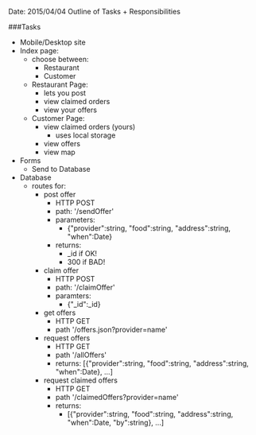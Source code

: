 Date: 2015/04/04
Outline of Tasks + Responsibilities

###Tasks

- Mobile/Desktop site
- Index page:
    - choose between:
        - Restaurant
        - Customer
    - Restaurant Page:
        - lets you post
        - view claimed orders
        - view your offers
    - Customer Page:
        - view claimed orders (yours)
            - uses local storage
        - view offers
        - view map
- Forms
    - Send to Database
- Database
    - routes for:
        - post offer
            - HTTP POST
            - path: '/sendOffer'
            - parameters:
                - {"provider":string, "food":string, "address":string, "when":Date}
            - returns:
                - _id if OK!
                - 300 if BAD!
        - claim offer
            - HTTP POST
            - path: '/claimOffer'
            - paramters:
                - {"_id":_id}
        - get offers
            - HTTP GET
            - path '/offers.json?provider=name'
        - request offers
            - HTTP GET
            - path '/allOffers'
            - returns:
                [{"provider":string, "food":string, "address":string, "when":Date}, ...]
        - request claimed offers
            - HTTP GET 
            - path '/claimedOffers?provider=name'
            - returns:
                - [{"provider":string, "food":string, "address":string, "when":Date, "by":string}, ...]